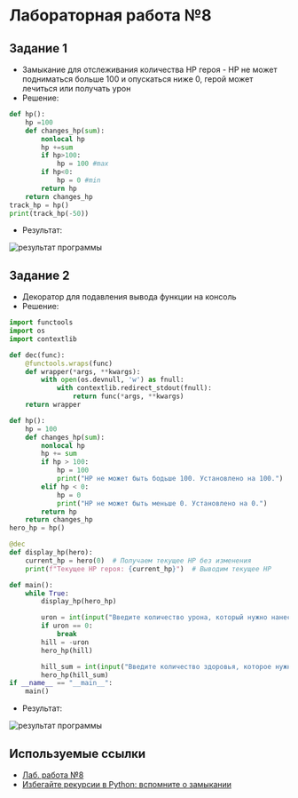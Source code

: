 # Лабораторная работа №8
## Задание 1
- Замыкание для отслеживания количества HP героя - HP не может подниматься больше 100 и опускаться ниже 0, герой может лечиться или получать урон 
- Решение:
```python
def hp():
    hp =100
    def changes_hp(sum):
        nonlocal hp
        hp +=sum
        if hp>100:
            hp = 100 #max
        if hp<0:
            hp = 0 #min
        return hp
    return changes_hp
track_hp = hp()
print(track_hp(-50))
```
- Результат:
<image src = zam.png alt="результат программы">

## Задание 2
- Декоратор для подавления вывода функции на консоль 
- Решение:
```python
import functools
import os
import contextlib

def dec(func):
    @functools.wraps(func)
    def wrapper(*args, **kwargs):
        with open(os.devnull, 'w') as fnull:
            with contextlib.redirect_stdout(fnull):
                return func(*args, **kwargs)
    return wrapper

def hp():
    hp = 100    
    def changes_hp(sum):
        nonlocal hp
        hp += sum
        if hp > 100:
            hp = 100
            print("HP не может быть бодьше 100. Установлено на 100.")
        elif hp < 0:
            hp = 0
            print("HP не может быть меньше 0. Установлено на 0.")
        return hp
    return changes_hp
hero_hp = hp()

@dec
def display_hp(hero):
    current_hp = hero(0)  # Получаем текущее HP без изменения
    print(f"Текущее HP героя: {current_hp}")  # Выводим текущее HP

def main():
    while True:
        display_hp(hero_hp)

        uron = int(input("Введите количество урона, который нужно нанести (или 0 для выхода): "))
        if uron == 0:
            break
        hill = -uron
        hero_hp(hill)

        hill_sum = int(input("Введите количество здоровья, которое нужно восстановить: "))
        hero_hp(hill_sum)
if __name__ == "__main__":
    main()
```
- Результат:
<image src = dec.png alt="результат программы">

## Используемые ссылки
- [Лаб. работа №8](https://evil-teacher.on.fleek.co/prog_pm/term1/lab08/)
- [Избегайте рекурсии в Python: вспомните о замыкании](https://habr.com/ru/companies/skillfactory/articles/542880/)